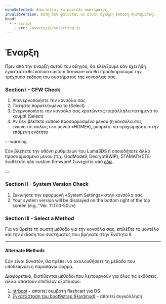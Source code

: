 ```yaml
---
noneSelected: Απαιτείται το μοντέλο συστήματος.
invalidVersion: Αυτή δεν φαίνεται να είναι έγκυρη έκδοση συστήματος.
head:
  - - script
    - src: /assets/js/selecting.js
---
```


# Έναρξη

Πριν από την έναρξη αυτού του οδηγού, θα ελέγξουμε εάν έχει ήδη εγκατασταθεί κάποιο custom firmware και θα προσδιορίσουμε την τρέχουσα έκδοση του συστήματος της κονσόλας σας.

### Section I - CFW Check

1. Απενεργοποιήστε την κονσόλα σας
2. Πατήστε παρατεταμένα το (Select)
3. Ενεργοποιήστε την κονσόλα σας κρατώντας παράλληλα πατημένο το κουμπί (Select)
4. Αν δεν βλέπετε κάποιο προσαρμοσμένο μενού (η κονσόλα σας εκκινείται απλώς στο μενού «HOME»), μπορείτε να προχωρήσετε στην επόμενη ενότητα

::: warning

Εάν βλέπετε την οθόνη ρυθμίσεων του Luma3DS ή οποιοδήποτε άλλο προσαρμοσμένο μενού (π.χ. GodMode9, Decrypt9WIP), ΣΤΑΜΑΤΗΣΤΕ· διαθέτετε ήδη custom firmware! Συνεχίστε από [εδώ](checking-for-cfw#what-to-do-next).

:::

### Section II - System Version Check

1. Εκκινήστε την εφαρμογή «System Settings» στην κονσόλα σας
2. Your system version will be displayed on the bottom right of the top screen (e.g. "Ver. 11.17.0-50U»)

### Section III - Select a Method

Για να βρείτε τη σωστή μέθοδο για την κονσόλα σας, επιλέξτε το μοντέλο και την έκδοση του συστήματος που βρήκατε στην Ενότητα II.

<!--@include: @/_internal/consoleVersionSelect.html -->

---

#### Alternate Methods

Εάν είναι δυνατόν, θα πρέπει να ακολουθήσετε τη μέθοδο που υποδεικνύει η παραπάνω φόρμα.

Διαφορετικά, διατίθενται μέθοδοι που λειτουργούν για όλες τις εκδόσεις, αλλά απαιτούν επιπλέον εξοπλισμό:

1. [ntrboot](ntrboot) - απαιτεί συμβατή flashcart για DS
2. [Εγκατάσταση του boot9strap (Hardmod)](installing-boot9strap-\(hardmod\)) - απαιτεί συγκόλληση
